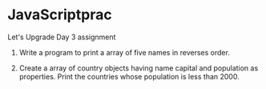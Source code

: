# JavaScriptprac
Let's Upgrade Day 3 assignment

1. Write a program to print a array of five names in reverses order.

2. Create a array of country objects having name capital and population as properties. Print the countries whose population is less than 2000.

